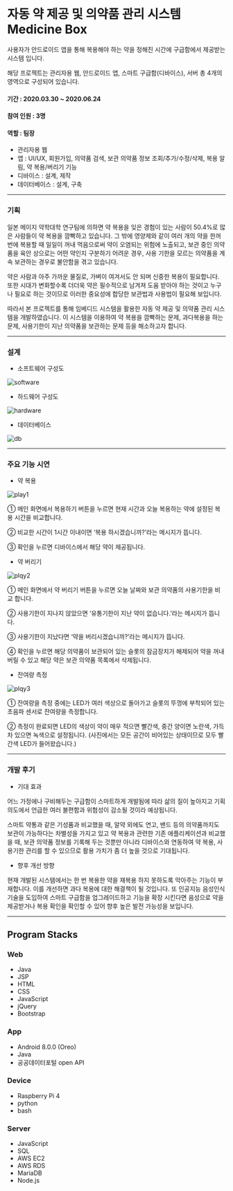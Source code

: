 # 자동 약 제공 및 의약품 관리 시스템 Medicine Box

사용자가 안드로이드 앱을 통해 복용해야 하는 약을 정해진 시간에 구급함에서 제공받는 시스템 입니다.

해당 프로젝트는 관리자용 웹, 안드로이드 앱, 스마트 구급함(디바이스), 서버 총 4개의 영역으로 구성되어 있습니다.

#### 기간 : 2020.03.30 ~ 2020.06.24
#### 참여 인원 : 3명
#### 역할 : 팀장
* 관리자용 웹
* 앱 : UI/UX, 회원가입, 의약품 검색, 보관 의약품 정보 조회/추가/수정/삭제, 복용 알림, 약 복용/버리기 기능
* 디바이스 : 설계, 제작
* 데이터베이스 : 설계, 구축

---

### 기획

일본 메이지 약학대학 연구팀에 의하면 약 복용을 잊은 경험이 있는 사람이 50.4%로 많은 사람들이 약 복용을 깜빡하고 있습니다. 그 밖에 영양제와 같이 여러 개의 약을 한꺼번에 복용할 때 일일이 꺼내 먹음으로써 약이 오염되는 위험에 노출되고, 보관 중인 의약품을 육안 상으로는 어떤 약인지 구분하기 어려운 경우, 사용 기한을 모르는 의약품을 계속 보관하는 경우로 불안함을 겪고 있습니다.

약은 사람과 아주 가까운 물질로, 가벼이 여겨서도 안 되며 신중한 복용이 필요합니다. 또한 시대가 변화할수록 더더욱 약은 필수적으로 남겨져 도움 받아야 하는 것이고 누구나 필요로 하는 것이므로 이러한 중요성에 합당한 보관법과 사용법이 필요해 보입니다.

따라서 본 프로젝트를 통해 임베디드 시스템을 활용한 자동 약 제공 및 의약품 관리 시스템을 개발하였습니다. 이 시스템을 이용하여 약 복용을 깜빡하는 문제, 과다복용을 하는 문제, 사용기한이 지난 의약품을 보관하는 문제 등을 해소하고자 합니다.

---

### 설계

* 소프트웨어 구성도

![software](https://user-images.githubusercontent.com/62014520/102004738-ab93bd00-3d56-11eb-90d5-243e72936960.png)

* 하드웨어 구성도

![hardware](https://user-images.githubusercontent.com/62014520/102005226-8acd6680-3d5a-11eb-9f93-bbba5e6f0823.png)

* 데이터베이스

![db](https://user-images.githubusercontent.com/62014520/102005484-712d1e80-3d5c-11eb-97e8-c78320be5fa1.png)

---

### 주요 기능 시연

* 약 복용

![play1](https://user-images.githubusercontent.com/62014520/102005404-ea784180-3d5b-11eb-9d59-4b7408e4a246.png)

① 메인 화면에서 복용하기 버튼을 누르면 현재 시간과 오늘 복용하는 약에 설정된 복용 시간을 비교합니다.

② 비교한 시간이 1시간 이내이면 ‘복용 하시겠습니까?’라는 메시지가 뜹니다.

③ 확인을 누르면 디바이스에서 해당 약이 제공됩니다.

* 약 버리기

![plqy2](https://user-images.githubusercontent.com/62014520/102005407-ed733200-3d5b-11eb-928e-a2b98452ed37.png)

① 메인 화면에서 약 버리기 버튼을 누르면 오늘 날짜와 보관 의약품의 사용기한을 비교 합니다.

② 사용기한이 지나지 않았으면 ‘유통기한이 지난 약이 없습니다.’라는 메시지가 뜹니다.

③ 사용기한이 지났다면 ‘약을 버리시겠습니까?’라는 메시지가 뜹니다.

④ 확인을 누르면 해당 의약품이 보관되어 있는 슬롯의 잠금장치가 해제되어 약을 꺼내 버릴 수 있고 해당 약은 보관 의약품 목록에서 삭제됩니다.

* 잔여량 측정

![plqy3](https://user-images.githubusercontent.com/62014520/102005412-efd58c00-3d5b-11eb-8ed9-32790d7b94bc.png)

① 잔여량을 측정 중에는 LED가 여러 색상으로 돌아가고 슬롯의 뚜껑에 부착되어 있는 초음파 센서로 잔여량을 측정합니다.

② 측정이 완료되면 LED의 색상이 약이 매우 적으면 빨간색, 중간 양이면 노란색, 가득 차 있으면 녹색으로 설정됩니다. (사진에서는 모든 공간이 비어있는 상태이므로 모두 빨간색 LED가 들어왔습니다.)

---

### 개발 후기

* 기대 효과

어느 가정에나 구비해두는 구급함이 스마트하게 개발됨에 따라 삶의 질이 높아지고 기획 의도에서 언급한 여러 불편함과 위험성이 감소될 것이라 예상됩니다.

스마트 약통과 같은 기성품과 비교했을 때, 알약 외에도 연고, 밴드 등의 의약품까지도 보관이 가능하다는 차별성을 가지고 있고 약 복용과 관련한 기존 애플리케이션과 비교했을 때, 보관 의약품 정보를 기록해 두는 것뿐만 아니라 디바이스와 연동하여 약 복용, 사용기한 관리를 할 수 있으므로 활용 가치가 좀 더 높을 것으로 기대됩니다.

* 향후 개선 방향

현재 개발된 시스템에서는 한 번 복용한 약을 재복용 하지 못하도록 막아주는 기능이 부재합니다. 이를 개선하면 과다 복용에 대한 해결책이 될 것입니다. 또 인공지능 음성인식 기술을 도입하여 스마트 구급함을 업그레이드하고 기능을 확장 시킨다면 음성으로 약을 제공받거나 복용 확인을 확인할 수 있어 향후 높은 발전 가능성을 보입니다.

---

## Program Stacks
### Web
* Java
* JSP
* HTML
* CSS
* JavaScript
* jQuery
* Bootstrap

### App
* Android 8.0.0 (Oreo)
* Java
* 공공데이터포털 open API

### Device
* Raspberry Pi 4
* python
* bash

### Server
* JavaScript
* SQL
* AWS EC2
* AWS RDS
* MariaDB
* Node.js
